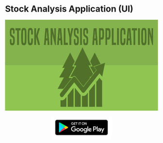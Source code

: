 # Stock Analysis Application (UI)

<p align="center">
<img src= "assets/images/feature-graphic.png" height = 300>
</p>

[<p align="center"><img src= "assets/images/google-play-badge.png" width = 200></p>](https://play.google.com/store/apps/details?id=com.pesitbsc.stock_analysis_application)
